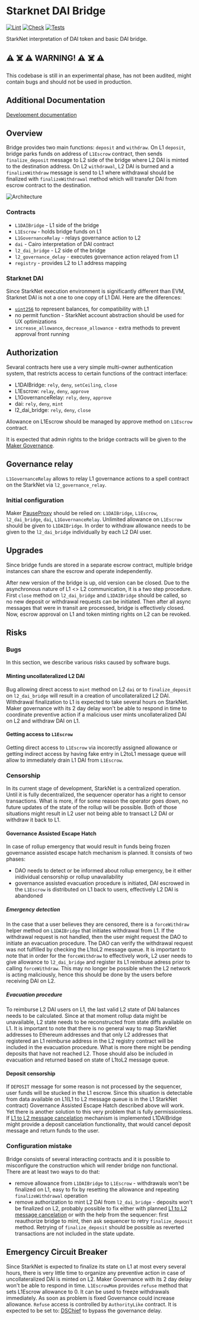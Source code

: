 # Starknet DAI Bridge
[![Lint](https://github.com/makerdao/starknet-dai-bridge/actions/workflows/lint.yml/badge.svg)](https://github.com/makerdao/starknet-dai-bridge/actions/workflows/lint.yml)
[![Check](https://github.com/makerdao/starknet-dai-bridge/actions/workflows/check.yml/badge.svg)](https://github.com/makerdao/starknet-dai-bridge/actions/workflows/check.yml)
[![Tests](https://github.com/makerdao/starknet-dai-bridge/actions/workflows/tests.yml/badge.svg)](https://github.com/makerdao/starknet-dai-bridge/actions/workflows/tests.yml)

StarkNet interpretation of DAI token and basic DAI bridge.

## :warning: :skull_and_crossbones: :warning:️ WARNING! :warning: :skull_and_crossbones:️ :warning:
This codebase is still in an experimental phase, has not been audited, might contain bugs and should not be used in production.

## Additional Documentation
[Development documentation](./docs/development.md)

## Overview

Bridge provides two main functions: `deposit` and `withdraw`. On L1 `deposit`, bridge parks funds on address of `L1Escrow` contract, then sends `finalize_deposit` message to L2 side of the bridge where L2 DAI is minted to the destination address. On L2 `withdrawal`, L2 DAI is burned and a `finalizeWithdraw` message is send to L1 where withdrawal should be finalized with `finalizeWithdrawal` method which will transfer DAI from escrow contract to the destination.

![Architecture](./docs/architecture.png?raw=true)

### Contracts
* `L1DAIBridge` - L1 side of the bridge
* `L1Escrow` - holds bridge funds on L1
* `L1GovernanceRelay` - relays governance action to L2
* `dai` - Cairo interpretation of DAI contract
* `l2_dai_bridge` - L2 side of the bridge
* `l2_governance_delay` - executes governance action relayed from L1
* `registry` - provides L2 to L1 address mapping

### Starknet DAI
Since StarkNet execution environment is significantly different than EVM, Starknet DAI is not a one to one copy of L1 DAI. Here are the diferences:
* [`uint256`](https://github.com/starkware-libs/cairo-lang/blob/master/src/starkware/cairo/common/uint256.cairo) to represent balances, for compatibility with L1
* no permit function - StarkNet account abstraction should be used for UX optimizations
* `increase_allowance`, `decrease_allowance` - extra methods to prevent approval front running

## Authorization
Sevaral contracts here use a very simple multi-owner authentication system, that restricts access to certain functions of the contract interface:
* L1DAIBridge: `rely`, `deny`, `setCeiling`, `close`
* L1Escrow: `relay`, `deny`, `approve`
* L1GovernanceRelay: `rely`, `deny`, `approve`
* dai: `rely`, `deny`, `mint`
* l2_dai_bridge: `rely`, `deny`, `close`

Allowance on L1Escrow should be managed by approve method on `L1Escrow` contract.

It is expected that admin rights to the bridge contracts will be given to the [Maker Governance](https://docs.makerdao.com/smart-contract-modules/governance-module).

## Governance relay
`L1GovernanceRelay` allows to relay L1 governance actions to a spell contract on the StarkNet via `l2_governance_relay`.

### Initial configuration
Maker [PauseProxy](https://docs.makerdao.com/smart-contract-modules/governance-module/pause-detailed-documentation) should be relied on: `L1DAIBridge`, `L1Escrow`, `l2_dai_bridge`, `dai`, `L1GovernanceRelay`. Unlimited allowance on `L1Escrow` should be given to `L1DAIBridge`.
In order to withdraw allowance needs to be given to the `l2_dai_bridge` individually by each L2 DAI user.

## Upgrades
Since bridge funds are stored in a separate escrow contract, multiple bridge instances can share the escrow and operate independently.

After new version of the bridge is up, old version can be closed. Due to the asynchronous nature of L1 <> L2 communication, it is a two step procedure. First `close` method on `l2_dai_bridge` and `L1DAIBridge` should be called, so no new deposit or withdrawal requests can be initiated. Then after all async messages that were in transit are processed, bridge is effectively closed. Now, escrow approval on L1 and token minting rights on L2 can be revoked.

## Risks
### Bugs
In this section, we describe various risks caused by software bugs.

#### Minting uncollateralized L2 DAI
Bug allowing direct access to `mint` method on L2 `dai` or to `finalize_deposit` on `l2_dai_bridge` will result in a creation of uncollateralized L2 DAI. Withdrawal finalization to L1 is expected to take several hours on StarkNet. Maker governance with its 2 day delay won't be able to respond in time to coordinate preventive action if a malicious user mints uncollateralized DAI on L2 and withdraw DAI on L1.

#### Getting access to `L1Escrow`
Getting direct access to `L1Escrow` via incorectly assigned allowance or getting indirect access by having fake entry in L2toL1 message queue will allow to immediately drain L1 DAI from `L1Escrow`.

### Censorship
In its current stage of development, StarkNet is a centralized operation. Until it is fully decentralized, the sequencer operator has a right to censor transactions. What is more, if for some reason the operator goes down, no future updates of the state of the rollup will be possible. Both of those situations might result in L2 user not being able to transact L2 DAI or withdraw it back to L1.

#### Governance Assisted Escape Hatch
In case of rollup emergency that would result in funds being frozen governance assisted escape hatch mechanism is planned. It consists of two phases:
* DAO needs to detect or be informed about rollup emergency, be it either inidividual censorship or rollup unavailability
* governance assisted evacuation procedure is initiated, DAI escrowed in the `L1Escrow` is distributed on L1 back to users, effectively L2 DAI is abandoned

##### Emergency detection
In the case that a user believes they are censored, there is a `forceWithdraw` helper method on `L1DAIBridge` that initiates withdrawal from L1. If the withdrawal request is not handled, then the user might request the DAO to initiate an evacuation procedure. The DAO can verify the withdrawal request was not fulfilled by checking the L1toL2 message queue. It is important to note that in order for the `forceWithdraw` to effectively work, L2 user needs to give allowance to `l2_dai_bridge` and register its L1 reimbuse adress prior to calling `forceWithdraw`. This may no longer be possible when the L2 network is acting maliciously, hence this should be done by the users before receiving DAI on L2.

##### Evacuation procedure
To reimburse L2 DAI users on L1, the last valid L2 state of DAI balances needs to be calculated. Since at that moment rollup data might be unavailable, L2 state needs to be reconstructed from state diffs available on L1. It is important to note that there is no general way to map StarkNet addresses to Ethereum addresses and that only L2 addresses that registered an L1 reimburse address in the L2 registry contract will be included in the evacuation procedure. What is more there might be pending deposits that have not reached L2. Those should also be included in evacuation and returned based on state of L1toL2 message queue.

#### Deposit censorship
If `DEPOSIT` message for some reason is not processed by the sequencer, user funds will be stucked in the L1 escrow. Since this situation is detectable from data available on L1(L1 to L2 message queue is in the L1 StarkNet contract) Governance Assisted Escape Hatch described above will work. Yet there is another solution to this very problem that is fully permissionless. If [L1 to L2 message cancelation](https://community.starknet.io/t/l1-to-l2-message-cancellation/212) mechanism is implemented L1DAIBridge might provide a deposit cancelation functionality, that would cancel deposit message and return funds to the user.

### Configuration mistake
Bridge consists of several interacting contracts and it is possible to misconfigure the construction which will render bridge non functional. There are at least two ways to do that:
* remove allowance from `L1DAIBridge` to `L1Escrow` - withdrawals won't be finalized on L1, easy to fix by resetting the allowance and repeating `finalizeWithdrawal` operation
* remove authorization to mint L2 DAI from `l2_dai_bridge` - deposits won't be finalized on L2, probably possible to fix either with planned [L1 to L2 message cancelation](https://community.starknet.io/t/l1-to-l2-message-cancellation/212) or with the help from the sequencer: first reauthorize bridge to mint, then ask sequencer to retry `finalize_deposit` method. Retrying of `finalize_deposit` should be possible as reverted transactions are not included in the state update.

## Emergency Circuit Breaker
Since StarkNet is expected to finalize its state on L1 at most every several hours, there is very little time to organize any preventive action in case of uncollateralized DAI is minted on L2. Maker Governance with its 2 day delay won't be able to respond in time. `L1EscrowMom` provides `refuse` method that sets L1Escrow allowance to 0. It can be used to freeze withdrawals immediately.
As soon as problem is fixed Governance could increase allowance. `Refuse` access is controlled by `AuthorityLike` contract. It is expected to be set to: [DSChief](https://docs.makerdao.com/smart-contract-modules/governance-module/chief-detailed-documentation) to bypass the governance delay.
